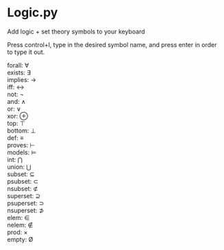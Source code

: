 # Logic.py
Add logic + set theory symbols to your keyboard

Press control+l, type in the desired symbol name, and press enter in order to type it out.

forall: ∀  
exists: ∃  
implies: →  
iff: ↔  
not: ¬  
and: ∧  
or: ∨  
xor: ⊕  
top: ⊤  
bottom: ⊥  
def: ≡  
proves: ⊢  
models: ⊨  
int: ⋂  
union: ⋃  
subset: ⊆  
psubset: ⊂  
nsubset: ⊄  
superset: ⊇  
psuperset: ⊃  
nsuperset: ⊅  
elem: ∈  
nelem: ∉  
prod: ×  
empty: Ø  
